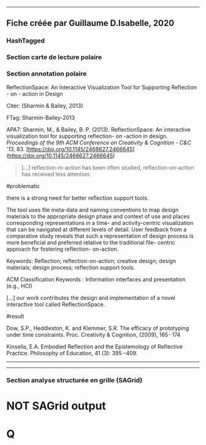 
----
Fiche créée par Guillaume D.Isabelle, 2020 
---- 

### HashTagged 


### Section carte de lecture polaire
### Section annotation polaire
ReflectionSpace: An Interactive Visualization Tool for Supporting Reflection - on - action in Design



Citer: (Sharmin & Bailey, 2013)

FTag: Sharmin-Bailey-2013

APA7: Sharmin, M., & Bailey, B. P. (2013). ReflectionSpace: An interactive visualization tool for supporting reflection- _on_ -action in design. _Proceedings of the 9th ACM Conference on Creativity & Cognition - C&C ’13_, 83. [https://doi.org/10.1145/2466627.2466645] (https://doi.org/10.1145/2466627.2466645)



> [...] reflection-in-action has been often studied, reflection-on-action has received less attention.  
  

#problematic



there is a strong need for better reflection support tools.



The tool uses file meta-data and naming conventions to map design materials to the appropriate design phase and context of use and places corresponding representations in a time- and activity-centric visualization that can be navigated at different levels of detail. User feedback from a comparative study reveals that such a representation of design process is more beneficial and preferred relative to the traditional file- centric approach for fostering reflection- on-action.



Keywords: Reflection; reflection-on-action; creative design; design materials; design process; reflection support tools.

  

ACM Classification Keywords : Information interfaces and presentation (e.g., HCI)



 [...] our work contributes the design and implementation of a novel interactive tool called ReflectionSpace. 

#result



Dow, S.P., Heddleston, K. and Klemmer, S.R. The efficacy of prototyping under time constraints. Proc. Creativity & Cognition, (2009), 165- 174



Kinsella, E.A. Embodied Reflection and the Epistemology of Reflective Practice. Philosophy of Education, 41 (3): 395 –409.






----

----



### Section analyse structurée en grille (SAGrid)


# NOT SAGrid output

# Q

